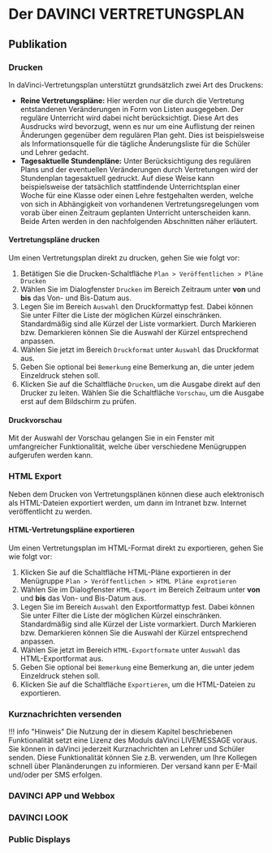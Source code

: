 # Der DAVINCI VERTRETUNGSPLAN

## Publikation

### Drucken

In daVinci-Vertretungsplan unterstützt grundsätzlich zwei Art des Druckens:

* **Reine Vertretungspläne:** Hier werden nur die durch die Vertretung entstandenen Veränderungen in Form von Listen ausgegeben. Der reguläre Unterricht wird dabei nicht berücksichtigt. Diese Art des Ausdrucks wird bevorzugt, wenn es nur um eine Auflistung der reinen Änderungen gegenüber dem regulären Plan geht. Dies ist beispielsweise als Informationsquelle für die tägliche Änderungsliste für die Schüler und Lehrer gedacht.
* **Tagesaktuelle Stundenpläne:** Unter Berücksichtigung des regulären Plans und der eventuellen Veränderungen durch Vertretungen wird der Stundenplan tagesaktuell gedruckt. Auf diese Weise kann beispielsweise der tatsächlich stattfindende Unterrichtsplan einer Woche für eine Klasse oder einen Lehre festgehalten werden, welche von sich in Abhängigkeit von vorhandenen Vertretungsregelungen vom vorab über einen Zeitraum geplanten Unterricht unterscheiden kann. Beide Arten werden in den nachfolgenden Abschnitten näher erläutert.

#### Vertretungspläne drucken

Um einen Vertretungsplan direkt zu drucken, gehen Sie wie folgt vor:  

1. Betätigen Sie die Drucken-Schaltfläche `Plan > Veröffentlichen > Pläne Drucken`
2. Wählen Sie im Dialogfenster `Drucken` im Bereich Zeitraum unter **von** und **bis** das Von- und Bis-Datum aus.
3. Legen Sie im Bereich `Auswahl` den Druckformattyp fest. Dabei können Sie unter Filter die Liste der möglichen Kürzel einschränken. Standardmäßig sind alle Kürzel der Liste vormarkiert. Durch Markieren bzw. Demarkieren können Sie die Auswahl der Kürzel entsprechend anpassen.  
4. Wählen Sie jetzt im Bereich `Druckformat` unter `Auswahl` das Druckformat aus.
5. Geben Sie optional bei `Bemerkung` eine Bemerkung an, die unter jedem Einzeldruck stehen soll.
6. Klicken Sie auf die Schaltfläche `Drucken`, um die Ausgabe direkt auf den Drucker zu leiten. Wählen Sie die Schaltfläche `Vorschau`, um die Ausgabe erst auf dem Bildschirm zu prüfen.

#### Druckvorschau

Mit der Auswahl der Vorschau gelangen Sie in ein Fenster mit umfangreicher Funktionalität, welche über verschiedene Menügruppen aufgerufen werden kann.

### HTML Export

Neben dem Drucken von Vertretungsplänen können diese auch elektronisch als HTML-Dateien exportiert werden, um dann im Intranet bzw. Internet veröffentlicht zu werden.  

#### HTML-Vertretungspläne exportieren

Um einen Vertretungsplan im HTML-Format direkt zu exportieren, gehen Sie wie folgt vor:  

1. Klicken Sie auf die Schaltfläche HTML-Pläne exportieren in der Menügruppe `Plan > Veröffentlichen > HTML Pläne exprotieren`
2. Wählen Sie im Dialogfenster `HTML-Export` im Bereich Zeitraum unter **von** und **bis** das Von- und Bis-Datum aus.  
3. Legen Sie im Bereich `Auswahl` den Exportformattyp fest. Dabei können Sie unter Filter die Liste der möglichen Kürzel einschränken. Standardmäßig sind alle Kürzel der Liste vormarkiert. Durch Markieren bzw. Demarkieren können Sie die Auswahl der Kürzel entsprechend anpassen.
4. Wählen Sie jetzt im Bereich `HTML-Exportformate` unter `Auswahl` das HTML-Exportformat aus.
5. Geben Sie optional bei `Bemerkung` eine Bemerkung an, die unter jedem Einzeldruck stehen soll.
6. Klicken Sie auf die Schaltfläche `Exportieren`, um die HTML-Dateien zu exportieren.

### Kurznachrichten versenden

!!! info "Hinweis"
      Die Nutzung der in diesem Kapitel beschriebenen Funktionalität setzt eine Lizenz des Moduls daVinci LIVEMESSAGE voraus. Sie können in daVinci jederzeit Kurznachrichten an Lehrer und Schüler senden. Diese Funktionalität können Sie z.B. verwenden, um Ihre Kollegen schnell über Planänderungen zu informieren. Der versand kann per E-Mail und/oder per SMS erfolgen.
 
### DAVINCI APP und Webbox

### DAVINCI LOOK

### Public Displays

